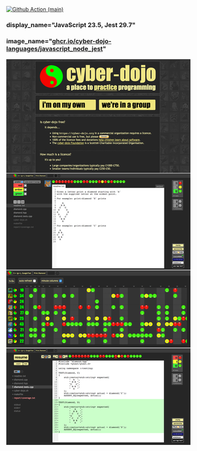 [![Github Action (main)](https://github.com/cyber-dojo-start-points/javascript-jest/actions/workflows/main.yml/badge.svg)](https://github.com/cyber-dojo-start-points/javascript-jest/actions)


### display_name="JavaScript 23.5, Jest 29.7"
### image_name="[ghcr.io/cyber-dojo-languages/javascript_node_jest](https://github.com/cyber-dojo-languages/javascript-jest/pkgs/container/javascript_node_jest)"

![cyber-dojo.org home page](https://github.com/cyber-dojo/cyber-dojo/blob/master/shared/home_page_snapshot.png)
